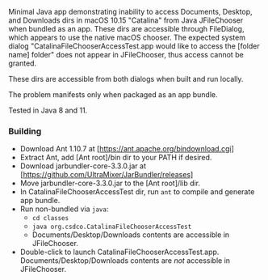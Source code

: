 Minimal Java app demonstrating inability to access Documents, Desktop, and Downloads
dirs in macOS 10.15 "Catalina" from Java JFileChooser when bundled as an app. These
dirs are accessible through FileDialog, which appears to use the native macOS chooser.
The expected system dialog "CatalinaFileChooserAccessTest.app would like to access the 
[folder name] folder" does not appear in JFileChooser, thus access cannot be granted.

These dirs are accessible from both dialogs when built and run locally.

The problem manifests only when packaged as an app bundle.

Tested in Java 8 and 11.

### Building

- Download Ant 1.10.7 at [https://ant.apache.org/bindownload.cgi]
- Extract Ant, add [Ant root]/bin dir to your PATH if desired.
- Download jarbundler-core-3.3.0.jar at [https://github.com/UltraMixer/JarBundler/releases]
- Move jarbundler-core-3.3.0.jar to the [Ant root]/lib dir.
- In CatalinaFileChooserAccessTest dir, run `ant` to compile and generate app bundle.
- Run non-bundled via `java`:
  * `cd classes`
  * `java org.csdco.CatalinaFileChooserAccessTest`
  * Documents/Desktop/Downloads contents are accessible in JFileChooser.
- Double-click to launch CatalinaFileChooserAccessTest.app. Documents/Desktop/Downloads contents are *not* accessible in JFileChooser.
